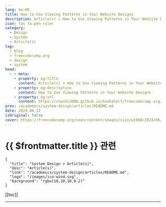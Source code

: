 ```yaml
---
lang: ko-KR
title: How to Use Viewing Patterns in Your Website Designs
description: Article(s) > How to Use Viewing Patterns in Your Website Designs
icon: fas fa-pen-ruler
category: 
  - Design
  - System
  - Article(s)
tag: 
  - blog
  - freecodecamp.org
  - design
  - system
head:
  - - meta:
    - property: og:title
      content: Article(s) > How to Use Viewing Patterns in Your Website Designs
    - property: og:description
      content: How to Use Viewing Patterns in Your Website Designs
    - property: og:url
      content: https://chanhi2000.github.io/bookshelf/freecodecamp.org/how-to-use-viewing-patterns-in-your-website-design.html
prev: /academics/system-design/articles/README.md
date: 2024-06-12
isOriginal: false
cover: https://freecodecamp.org/news/content/images/size/w1000/2024/06/pexels-ramilugot-5011944.jpg
---
```


# {{ $frontmatter.title }} 관련

```component VPCard
{
  "title": "System Design > Article(s)",
  "desc": "Article(s)",
  "link": "/academics/system-design/articles/README.md",
  "logo": "/images/ico-wind.svg",
  "background": "rgba(10,10,10,0.2)"
}
```

[[toc]]

---

<SiteInfo
  name="How to Use Viewing Patterns in Your Website Designs"
  desc="While going through a website or an application, people tend to take in the information displayed differently. You may notice that sometimes a person may miss information that others wouldn't miss. This may have happened to you before, as well. This is because everyone has a particular way they process..."
  url="https://freecodecamp.org/news/how-to-use-viewing-patterns-in-your-website-design/"
  logo="https://cdn.freecodecamp.org/universal/favicons/favicon.ico"
  preview="https://freecodecamp.org/news/content/images/size/w1000/2024/06/pexels-ramilugot-5011944.jpg"/>

<!-- TODO: 작성 -->

